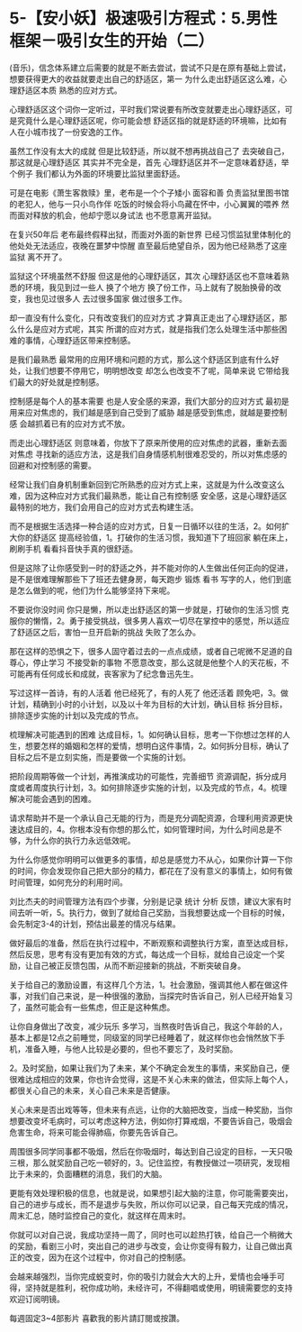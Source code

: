 # 5-【安小妖】极速吸引方程式：5.男性框架－吸引女生的开始（二）

(音乐)，信念体系建立后需要的就是不断去尝试，尝试不只是在原有基础上尝试，想要获得更大的收益就要走出自己的舒适区，第一 为什么走出舒适区这么难，心理舒适区本质 熟悉的应对方式。

心理舒适区这个词你一定听过，平时我们常说要有所改变就要走出心理舒适区，可是究竟什么是心理舒适区呢，你可能会想 舒适区指的就是舒适的环境嘛，比如有人在小城市找了一份安逸的工作。

虽然工作没有太大的成就 但是比较舒适，所以就不想再挑战自己了 去突破自己，那这就是心理舒适区 其实并不完全是，首先 心理舒适区并不一定意味着舒适，举个例子 我们都认为外面的环境要比监狱里面舒适。

可是在电影《萧生客救赎》里，老布是一个个子矮小 面容和善 负责监狱里图书馆的老犯人，他与一只小鸟作伴 吃饭的时候会将小鸟藏在怀中，小心翼翼的喂养 然而面对释放的机会，他却宁愿以身试法 也不愿意离开监狱。

在复兴50年后 老布最终假释出狱，而面对外面的新世界 已经习惯监狱里体制化的他处处无法适应，夜晚在噩梦中惊醒 直至最后绝望自杀，因为他已经熟悉了这座监狱 离不开了。

监狱这个环境虽然不舒服 但这是他的心理舒适区，其次 心理舒适区也不意味着熟悉的环境，我见到过一些人 换了个地方 换了份工作，马上就有了脱胎换骨的改变，我也见过很多人 去过很多国家 做过很多工作。

却一直没有什么变化，只有改变我们的应对方式 才算真正走出了心理舒适区，那么什么是应对方式呢，其实 所谓的应对方式，就是指我们怎么处理生活中那些困难的事情，心理舒适区带来控制感。

是我们最熟悉 最常用的应用环境和问题的方式，那么这个舒适区到底有什么好处，让我们想要不停用它，明明想改变 却怎么也改变不了呢，简单来说 它带给我们最大的好处就是控制感。

控制感是每个人的基本需要 也是人安全感的来源，我们大部分的应对方式 最初是用来应对焦虑的，我们越是感到自己受到了威胁 越是感受到焦虑，就越是要控制感 会越抓着已有的应对方式不放。

而走出心理舒适区 则意味着，你放下了原来所使用的应对焦虑的武器，重新去面对焦虑 寻找新的适应方法，这是我们自身情感机制很难忍受的，所以对焦虑感的回避和对控制感的需要。

经常让我们自身机制重新回到它所熟悉的应对方式上来，这就是为什么改变这么难，因为这种应对方式我们最熟悉，能让自己有控制感 安全感，这是心理舒适区最特别的地方，我们会用自己的应对方式去构建生活。

而不是根据生活选择一种合适的应对方式，日复一日循环以往的生活，2。如何扩大你的舒适区 提高经验值，1。打破你的生活习惯，我知道下了班回家 躺在床上，刷刷手机 看看抖音快手真的很舒适。

但是这除了让你感受到一时的舒适之外，并不能对你的人生做出任何正向的促进，是不是很难理解那些下了班还去健身房，每天跑步 锻炼 看书 写字的人，他们到底是怎么做到的呢，他们为什么能够坚持下来呢。

不要说你没时间 你只是懒，所以走出舒适区的第一步就是，打破你的生活习惯 克服你的懒惰，2。勇于接受挑战，很多男人喜欢一切尽在掌控中的感觉，所以适应了舒适区之后，害怕一旦开启新的挑战 失败了怎么办。

那在这样的恐惧之下，很多人固守着过去的一点点成绩，或者自己呢微不足道的自尊心，停止学习 不接受新的事物 不愿意改变，那么这就是他整个人的天花板，不可能再有任何成长和成就，丧客家为了纪念鲁迅先生。

写过这样一首诗，有的人活着 他已经死了，有的人死了 他还活着 顾免吧，3。做计划，精确到小时的小计划，以及以十年为目标的大计划，确认目标 拆分目标，排除逐步实施的计划以及完成的节点。

梳理解决可能遇到的困难 达成目标，1。如何确认目标，思考一下你想过怎样的人生，想要怎样的婚姻和怎样的爱情，想明白这件事情，2。如何拆分目标，确认了目标之后不是立刻实施，而是要做一个实施的计划。

把阶段周期等做一个计划，再推演成功的可能性，完善细节 资源调配，拆分成月度或者周度执行计划，3。如何排除逐步实施的计划，以及完成的节点，4。梳理解决可能会遇到的困难。

请求帮助并不是一个承认自己无能的行为，而是充分调配资源，合理利用资源更快速达成目的，4。你根本没有你想的那么忙，如何管理时间，为什么时间总是不够，为什么你的执行力永远低效呢。

为什么你感觉你明明可以做更多的事情，却总是感觉力不从心，如果你计算一下你的时间，你会发现你自己把大部分的精力，都花在了没有意义的事情上，如何有做时间管理，如何充分的利用时间。

刘比杰夫的时间管理方法有四个步骤，分别是记录 统计 分析 反馈，建议大家有时间去听一听，5。执行力，做到了就给自己奖励，当我想要达成一个目标的时候，会先制定3-4的计划，预估出最差的情况与结果。

做好最后的准备，然后在执行过程中，不断观察和调整执行方案，直至达成目标，然后反思，思考有没有更加有效的方式，每达成一个目标，就给自己设定一个奖励，让自己被正反馈包围，从而不断迎接新的挑战，不断突破自身。

关于给自己的激励设置，有这样几个方法，1。社会激励，强调其他人都在做这件事，对我们自己来说，是一种很强的激励，当探完时告诉自己，别人已经开始复习了，虽然可能会有一些焦虑，但正是这种焦虑。

让你自身做出了改变，减少玩乐 多学习，当熬夜时告诉自己，我这个年龄的人，基本上都是12点之前睡觉，同级室的同学已经睡着了，就这样你也会悄然放下手机，准备入睡，与他人比较是必要的，但也不要忘了，及时奖励。

2。及时奖励，如果让我们为了未来，某个不确定会发生的事情，来奖励自己，便很难达成相应的效果，你也许会觉得，这是不关心未来的做法，但实际上每个人，都很关心自己的未来，关心自己未来是否健康。

关心未来是否出戏等等，但未来有点远，让你的大脑把改变，当成一种奖励，当你想要改变坏毛病时，可以考虑这种方法，例如你打算戒烟，不要告诉自己，吸烟会危害生命，将来可能会得肺癌，你要先告诉自己。

周围很多同学同事都不吸烟，然后在你吸烟时，每达到自己设定的目标，一天只吸三根，那么就奖励自己吃一顿好的，3。记住监控，有教授做过一项研究，发现相比于未来的，负面糟糕的消息，我们的大脑。

更能有效处理积极的信息，也就是说，如果想引起大脑的注意，你可能需要突出，自己的进步与成长，而不是退步与失败，所以你可以记录，自己每天完成的情况，周末汇总，随时监控自己的变化，就这样在周末时。

你就可以对自己说，我成功坚持一周了，同时也可以趁热打铁，给自己一个稍微大的奖励，看剧三小时，突出自己的进步与改变，会让你变得有毅力，让自己做出真正的改变，因为在这个过程中，你对自己的控制感。

会越来越强烈，当你完成蜕变时，你的吸引力就会大大的上升，爱情也会唾手可得，坚持就是胜利，祝你成功哟，未经许可，不得翻唱或使用，明镜需要您的支持 欢迎订阅明镜。

每週固定3~4部影片 喜歡我的影片請訂閱或按讚。